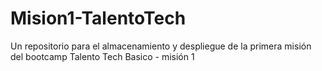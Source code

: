 # Mision1-TalentoTech
Un repositorio para el almacenamiento  y despliegue de la primera misión del bootcamp Talento Tech Basico - misión 1
